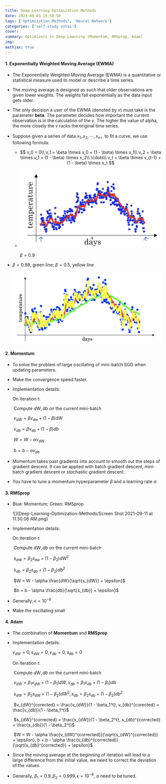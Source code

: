 ```yaml
---
title: Deep Learning Optimization Methods
date: 2021-09-03 10:50:50
tags: ['Optimization Methods', 'Neural Network']
categories: ['self-study notes']
cover:
summary: Optimizors in Deep Learning (Momentum, RMSprop, Adam)
img:
mathjax: true
---
```


#### 1. Exponentially Weighted Moving Average (EWMA)

* The Exponentially Weighted Moving Average (EWMA) is a quantitative or statistical measure used to model or describe a time series.

* The moving average is designed as such that older observations are given lower weights. The weights fall exponentially as the data input gets older.

* The only decision a user of the EWMA (denoted by $v$) must take is the parameter **beta**. The parameter decides how important the current observation is in the calculation of the $v$. The higher the value of alpha, the more closely the $v$ racks the original time series.

* Suppose given a series of data $x_1, x_2, \cdots, x_n$，to fit a curve, we use following formula:

  * $$
    v_0 = 0\\
    v_1 = \beta \times v_0 + (1 - \beta) \times x_1\\
    v_2 = \beta \times v_1 + (1 - \beta) \times x_2\\
    \cdots\\
    v_t = \beta \times v_{t-1} + (1 - \beta) \times x_t
    $$

  * <img src="Deep-Learning-Optimization-Methods/Screen Shot 2021-09-11 at 11.31.19 AM.png" style="zoom:50%;" />

    $\beta = 0.9$

* $\beta = 0.98$, green line; $\beta = 0.5$, yellow line

  <img src="Deep-Learning-Optimization-Methods/Screen Shot 2021-09-11 at 11.35.13 AM.png" style="zoom:50%;" />

#### 2. Momentum

* To solve the problem of large oscillating of mini-batch SGD when updating parameters.

* Make the convergence speed faster.

* Implementation details:

  On iteration $t$:

  ​		Compute $dW, db$ on the current mini-batch

  ​		$v_{dW} = \beta v_{dw} + (1 - \beta)dW$

  ​		$v_{db} = \beta v_{db} + (1 - \beta)db$

  ​		$W = W - \alpha v_{dW}$

  ​		$b = b - \alpha v_{db}$

* Momentum takes past gradients into account to smooth out the steps of gradient descent. It can be applied with batch gradient descent, mini-batch gradient descent or stochastic gradient descent.

* You have to tune a momentum hyperparameter $\beta$ and a learning rate $\alpha$.

#### 3. RMSprop

* Blue: Momentum; Green: RMSprop

  ![](Deep-Learning-Optimization-Methods/Screen Shot 2021-09-11 at 11.50.06 AM.png)

* Implementation details:

  On iteration $t$:

  ​		Compute $dW, db$ on the current mini-batch

  ​		$s_{dW} = \beta_2 s_{dw} + (1 - \beta_2)dW^2$

  ​		$s_{db} = \beta_2 s_{db} + (1 - \beta_2)db^2$

  ​		$W = W - \alpha \frac{dW}{\sqrt{s_{dW}} + \epsilon}$

  ​		$b = b - \alpha \frac{db}{\sqrt{s_{db}} + \epsilon}$

* Generally, $\epsilon = 10^{-8}$ 

* Make the oscillating small

#### 4. Adam

* The combination of **Momentum** and **RMSprop**

* Implementation details:

  $v_{dW} = 0, s_{dW} = 0, v_{db} = 0, s_{db} = 0$

  On iteration $t$:

  ​		Compute $dW, db$ on the current mini-batch

  ​		$v_{dW} = \beta_1 v_{dW} + (1 - \beta_1)dW, v_{db} = \beta_1 v_{db} + (1 - \beta_1)db$

  ​		$s_{dW} = \beta_2 s_{dW} + (1 - \beta_2)dW^2, s_{db} = \beta_2 s_{db} + (1 - \beta_2)db^2$

  ​		$v_{dW}^{corected} = \frac{v_{dW}}{1 - \beta_1^t}, v_{db}^{corected} = \frac{v_{db}}{1 - \beta_1^t}$

  ​		$s_{dW}^{corrected} = \frac{s_{dW}}{1 - \beta_2^t}, s_{db}^{corrected} = \frac{s_{db}}{1 - \beta_2^t}$

  ​		$W = W - \alpha \frac{v_{dW}^{corrected}}{\sqrt{s_{dW}^{corrected}} + \epsilon}, b = b - \alpha \frac{v_{db}^{corrected}}{\sqrt{s_{db}^{corrected}} + \epsilon}$

* Since the moving average at the beginning of iteration will lead to a large difference from the initial value, we need to correct the deviation of the values.
* Generally, $\beta_1 = 0.9, \beta_2 = 0.999, \epsilon = 10^{-8}$, $\alpha$ need to be tuned.
